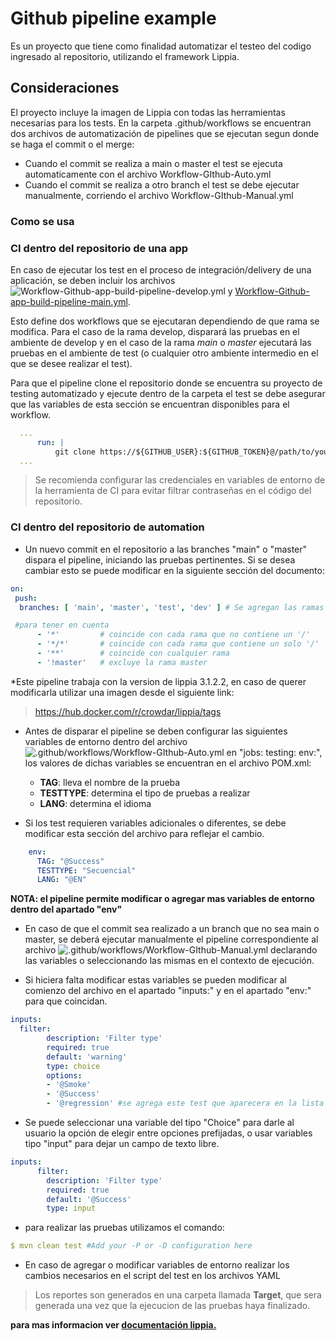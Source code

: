 # Github pipeline example

Es un proyecto que tiene como finalidad automatizar el testeo del codigo ingresado al repositorio, utilizando el framework Lippia.

## Consideraciones

El proyecto incluye la imagen de Lippia con todas las herramientas necesarias para los tests. En la carpeta .github/workflows se encuentran dos archivos de automatización de pipelines que se ejecutan segun donde se haga el commit o el merge:
- Cuando el commit se realiza a main o master el test se ejecuta automaticamente con el archivo Workflow-GIthub-Auto.yml
- Cuando el commit se realiza a otro branch el test se debe ejecutar manualmente, corriendo el archivo Workflow-GIthub-Manual.yml

### Como se usa

### CI dentro del repositorio de una app

En caso de ejecutar los test en el proceso de integración/delivery de una aplicación, se deben incluir los archivos ![Workflow-Github-app-build-pipeline-develop.yml](.github/workflows/Workflow-Github-app-build-pipeline-develop.yml) y [Workflow-Github-app-build-pipeline-main.yml](.github/workflows/Workflow-Github-app-build-pipeline-main.yml).

Esto define dos workflows que se ejecutaran dependiendo de que rama se modifica. Para el caso de la rama develop, disparará las pruebas en el ambiente de develop y en el caso de la rama *main* o *master* ejecutará las pruebas en el ambiente de test (o cualquier otro ambiente intermedio en el que se desee realizar el test).

Para que el pipeline clone el repositorio donde se encuentra su proyecto de testing automatizado y ejecute dentro de la carpeta el test se debe asegurar que las variables de esta sección se encuentran disponibles para el workflow.

```yaml
  ...
      run: |
          git clone https://${GITHUB_USER}:${GITHUB_TOKEN}@/path/to/your/<AUTOMATION_PROJECT>.git"
  ...
```

> Se recomienda configurar las credenciales en variables de entorno de la herramienta de CI para evitar filtrar contraseñas en el código del repositorio.

### CI dentro del repositorio de automation


- Un nuevo commit en el repositorio a las branches "main" o "master" dispara el pipeline, iniciando las pruebas pertinentes. Si se desea cambiar esto se puede modificar en la siguiente sección del documento:

```yaml
on: 
 push:
  branches: [ 'main', 'master', 'test', 'dev' ] # Se agregan las ramas "test" y "dev" a las pruebas automáticas.

 #para tener en cuenta
      - '*'         # coincide con cada rama que no contiene un '/'
      - '*/*'       # coincide con cada rama que contiene un solo '/'
      - '**'        # coincide con cualquier rama
      - '!master'   # excluye la rama master
```
*Este pipeline trabaja con la version de lippia 3.1.2.2, en caso de querer modificarla utilizar una imagen desde el siguiente link:
>https://hub.docker.com/r/crowdar/lippia/tags

- Antes de disparar el pipeline se deben configurar las siguientes variables de entorno dentro del archivo ![.github/workflows/Workflow-GIthub-Auto.yml](.github/workflows/Workflow-GIthub-Auto.yml) en "jobs: testing: env:", los valores de dichas variables se encuentran en el archivo POM.xml:
  * **TAG**: lleva el nombre de la prueba
  * **TESTTYPE**:  determina el tipo de pruebas a realizar
  * **LANG**: determina el idioma

- Si los test requieren variables adicionales o diferentes, se debe modificar esta sección del archivo para reflejar el cambio.

```yaml
    env: 
      TAG: "@Success"
      TESTTYPE: "Secuencial"
      LANG: "@EN"
```

**NOTA:  el pipeline permite modificar o agregar mas variables de entorno dentro del apartado "env"**

- En caso de que el commit sea realizado a un branch que no sea main o master, se deberá ejecutar manualmente el pipeline correspondiente al archivo ![.github/workflows/Workflow-GIthub-Manual.yml](.github/workflows/Workflow-GIthub-Manual.yml) declarando las variables o seleccionando las mismas en el contexto de ejecución.

- Si hiciera falta modificar estas variables se pueden modificar al comienzo del archivo en el apartado "inputs:" y en el apartado "env:" para que coincidan.

```yaml
inputs:
  filter:
        description: 'Filter type'
        required: true
        default: 'warning'
        type: choice
        options:
        - '@Smoke'
        - '@Success'
        - '@regression' #se agrega este test que aparecera en la lista al disparar el pipeline
  ```



- Se puede seleccionar una variable del tipo "Choice" para darle al usuario la opción de elegir entre opciones prefijadas, o usar variables tipo "input" para dejar un campo de texto libre.

```yaml
inputs:
      filter:
        description: 'Filter type'
        required: true
        default: '@Success'
        type: input
```

  
* para realizar las pruebas utilizamos el comando: 

```yaml
$ mvn clean test #Add your -P or -D configuration here
```

* En caso de agregar o modificar variables de entorno realizar los cambios necesarios en el script del test en los archivos YAML

> Los reportes son generados en una carpeta llamada **Target**, que sera generada una vez que la ejecucion de las pruebas haya finalizado.

**para mas informacion ver [documentación lippia.](https://github.com/Crowdar/lippia-web-sample-project#getting-started "documentación lippia.")**
